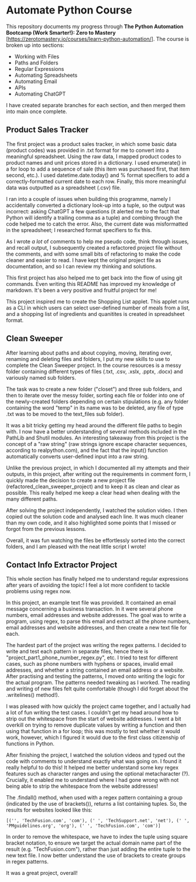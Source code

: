 # Automate Python Course
This repository documents my progress through **The Python Automation Bootcamp (Work Smarter!): Zero to Mastery** [https://zerotomastery.io/courses/learn-python-automation/].
The course is broken up into sections: 

* Working with Files
* Paths and Folders
* Regular Expressions
* Automating Spreadsheets
* Automating Email
* APIs
* Automating ChatGPT

I have created separate branches for each section, and then merged them into main once complete. 

## Product Sales Tracker
The first project was a product sales tracker, in which some basic data (product codes) was provided in .txt format for me to convert into a meaningful spreadsheet. Using the raw data, I mapped product codes to product names and unit prices stored in a dictionary. I used enumerate() in a for loop to add a sequence of sale (this item was purchased first, that item second, etc.). I used datetime.date.today() and % format specifiers to add a correctly-formatted current date to each row. Finally, this more meaningful data was outputted as a spreadsheet (.csv) file. 

I ran into a couple of issues when building this programme, namely I accidentally converted a dictionary look-up into a tuple, so the output was incorrect: asking ChatGPT a few questions (it alerted me to the fact that Python will identify a trailing comma as a tuple) and combing through the code helped me to catch the error. Also, the current date was misformatted in the spreadsheet; I researched format specifiers to fix this. 

As I wrote *a lot* of comments to help me pseudo code, think through issues, and recall output, I subsequently created a refactored project file without the comments, and with some small bits of refactoring to make the code cleaner and easier to read. I have kept the original project file as documentation, and so I can review my thinking and solutions. 

This first project has also helped me to get back into the flow of using git commands. Even writing this README has improved my knowledge of markdown. It's been a very positive and fruitful project for me!

This project inspired me to create the Shopping List applet. This applet runs as a CLI in which users can select user-defined number of meals from a list, and a shopping list of ingredients and quanitites is created in spreadsheet format. 

## Clean Sweeper 
After learning about paths and about copying, moving, iterating over, renaming and deleting files and folders, I put my new skills to use to complete the Clean Sweeper project. In the course resources is a messy folder containing different types of files (.txt, .csv, .xslx, .pptx, .docx) and variously named sub folders.

The task was to create a new folder ("closet") and three sub folders, and then to iterate over the messy folder, sorting each file or folder into one of the newly-created folders depending on certain stipulations (e.g. any folder containing the word "temp" in its name was to be deleted, any file of type .txt was to be moved to the text_files sub folder).

It was a bit tricky getting my head around the different file paths to begin with. I now have a better understanding of several methods included in the PathLib and Shutil modules. An interesting takeaway from this project is the concept of a "raw string" (raw strings ignore escape character sequences, according to realpython.com), and the fact that the input() function automatically converts user-defined input into a raw string.

Unlike the previous project, in which I documented all my attempts and their outputs, in this project, after writing out the requirements in comment form, I quickly made the decision to create a new project file (refactored_clean_sweeper_project) and to keep it as clean and clear as possible. This really helped me keep a clear head when dealing with the many different paths.

After solving the project independently, I watched the solution video. I then copied out the solution code and analysed each line. It was much cleaner than my own code, and it also highlighted some points that I missed or forgot from the previous lessons. 

Overall, it was fun watching the files be effortlessly sorted into the correct folders, and I am pleased with the neat little script I wrote!

## Contact Info Extractor Project

This whole section has finally helped me to understand regular expressions after years of avoiding the topic! I feel a lot more confident to tackle problems using regex now. 

In this project, an example text file was provided. It contained an email message concerning a business transaction. In it were several phone numbers, email addresses and website addresses. The goal was to write a program, using regex, to parse this email and extract all the phone numbers, email addresses and website addresses, and then create a new text file for each. 

The hardest part of the project was writing the regex patterns. I decided to write and test each pattern in separate files, hence there is "project_part1_phone_number_regex.py", etc. I tried to test for different cases, such as phone numbers with hyphens or spaces, invalid email addresses, and whether a string contained an email address or a website. After practising and testing the patterns, I moved onto writing the logic for the actual program. The patterns needed tweaking as I worked. The reading and writing of new files felt quite comfortable (though I did forget about the .writelines() method!). 

I was pleased with how quickly the project came together, and I actually had a lot of fun writing the test cases. I couldn't get my head around how to strip out the whitespace from the start of website addresses. I went a bit overkill on trying to remove duplicate values by writing a function and then using that function in a for loop; this was mostly to test whether it would work, however, which I figured it would due to the first class citizenship of functions in Python. 

After finishing the project, I watched the solution videos and typed out the code with comments to understand exactly what was going on. I found it really helpful to do this! It helped me better understand some key regex features such as character ranges and using the optional metacharacter (?). Crucially, it enabled me to understand where I had gone wrong with not being able to strip the whitespace from the website addresses!

The .findall() method, when used with a regex pattern containing a group (indicated by the use of brackets()), returns a list containing tuples. So, the results for websites looked like this:

```[('', 'TechFusion.com', 'com'), (' ', 'TechSupport.net', 'net'), (' ', 'PMguidelines.org', 'org'), (' ', 'TechFusion.com', 'com')]```

In order to remove the whitespace, we have to index the tuple using square bracket notation, to ensure we target the actual domain name part of the result (e.g. "TechFusion.com"), rather than just adding the entire tuple to the new text file. I now better understand the use of brackets to create groups in regex patterns. 

It was a great project, overall!

